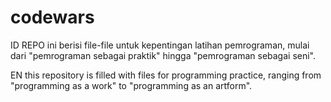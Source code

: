 # codewars

ID
REPO ini berisi file-file untuk kepentingan latihan pemrograman, mulai dari "pemrograman sebagai praktik" hingga "pemrograman sebagai seni".

EN
this repository is filled with files for programming practice, ranging from "programming as a work" to "programming as an artform".
